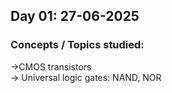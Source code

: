 ## Day 01: 27-06-2025

### Concepts / Topics studied:

->CMOS transistors <br>
-> Universal logic gates: NAND, NOR
